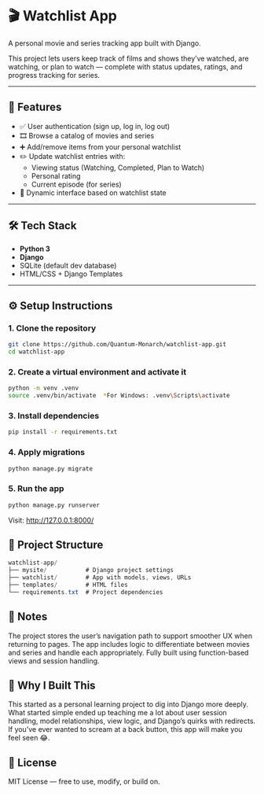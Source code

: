 
# 🎬 Watchlist App

A personal movie and series tracking app built with Django.

This project lets users keep track of films and shows they’ve watched, are watching, or plan to watch — complete with status updates, ratings, and progress tracking for series.

---

## 🚀 Features

- ✅ User authentication (sign up, log in, log out)
- 🎞️ Browse a catalog of movies and series
- ➕ Add/remove items from your personal watchlist
- ✏️ Update watchlist entries with:
  - Viewing status (Watching, Completed, Plan to Watch)
  - Personal rating
  - Current episode (for series)
- 🔁 Dynamic interface based on watchlist state

---

## 🛠️ Tech Stack

- **Python 3**
- **Django**
- SQLite (default dev database)
- HTML/CSS + Django Templates

---

## ⚙️ Setup Instructions

### 1. Clone the repository

```bash
git clone https://github.com/Quantum-Monarch/watchlist-app.git
cd watchlist-app
```


### 2. Create a virtual environment and activate it
```bash
python -m venv .venv
source .venv/bin/activate  *For Windows: .venv\Scripts\activate
```

### 3. Install dependencies
```bash
pip install -r requirements.txt
```

### 4. Apply migrations
```bash
python manage.py migrate
```

### 5. Run the app
```bash
python manage.py runserver
```
Visit: http://127.0.0.1:8000/

## 📁 Project Structure
```csharp
watchlist-app/
├── mysite/           # Django project settings
├── watchlist/        # App with models, views, URLs
├── templates/        # HTML files
└── requirements.txt  # Project dependencies
```

##  📌 Notes

The project stores the user’s navigation path to support smoother UX when returning to pages.
The app includes logic to differentiate between movies and series and handle each appropriately.
Fully built using function-based views and session handling.

## 🧠 Why I Built This

This started as a personal learning project to dig into Django more deeply. What started simple ended up teaching me a lot about user session handling, model relationships, view logic, and Django’s quirks with redirects. If you’ve ever wanted to scream at a back button, this app will make you feel seen 😂.

## 🪪 License

MIT License — free to use, modify, or build on.